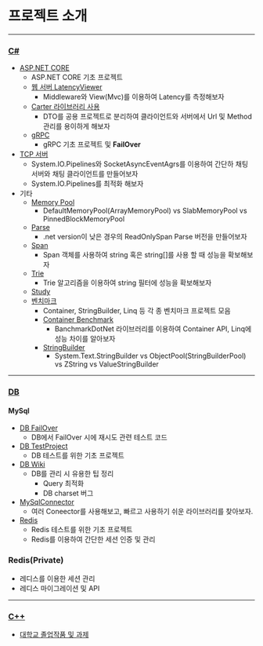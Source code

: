 # 프로젝트 소개

---

### [C#](https://github.com/junhun0106/CSharp)

* [ASP.NET CORE](https://github.com/junhun0106/CSharp/tree/main/ASPDOTNETCORE)
  * ASP.NET CORE 기초 프로젝트
  * [웹 서버 LatencyViewer](https://github.com/junhun0106/CSharp/tree/main/LatencyView)
    * Middleware와 View(Mvc)를 이용하여 Latency를 측정해보자
  * [Carter 라이브러리 사용](https://github.com/junhun0106/CSharp/tree/main/CarterModule)
    * DTO를 공용 프로젝트로 분리하여 클라이언트와 서버에서 Url 및 Method 관리를 용이하게 해보자
  * [gRPC](https://github.com/junhun0106/CSharp/tree/main/gRPCTestProjects)
    * gRPC 기초 프로젝트 및 **FailOver**
* [TCP 서버](https://github.com/junhun0106/CSharp/tree/main/TCPServer)
  * System.IO.Pipelines와 SocketAsyncEventAgrs를 이용하여 간단하 채팅 서버와 채팅 클라이언트를 만들어보자
  * System.IO.Pipelines를 최적화 해보자
* 기타
  * [Memory Pool](https://github.com/junhun0106/CSharp/tree/main/MemoryPool)
    * DefaultMemoryPool(ArrayMemoryPool) vs SlabMemoryPool vs PinnedBlockMemoryPool  
  * [Parse](https://github.com/junhun0106/CSharp/tree/main/Parse)
    * .net version이 낮은 경우의 ReadOnlySpan<char> Parse 버전을 만들어보자 
  * [Span](https://github.com/junhun0106/CSharp/tree/main/Span)
    * Span 객체를 사용하여 string 혹은 string[]를 사용 할 때 성능을 확보해보자
  * [Trie](https://github.com/junhun0106/CSharp/tree/main/Trie)
    * Trie 알고리즘을 이용하여 string 필터에 성능을 확보해보자
  * [Study](https://github.com/junhun0106/CSharp/tree/main/StudyProject)
  * [벤치마크](https://github.com/junhun0106/CSharp-Benchmark)
    * Container, StringBuilder, Linq 등 각 종 벤치마크 프로젝트 모음
    * [Container Benchmark](https://github.com/junhun0106/CSharp-Benchmark/tree/main/Container)
      * BanchmarkDotNet 라이브러리를 이용하여 Container API, Linq에 성능 차이를 알아보자 
    * [StringBuilder](https://github.com/junhun0106/CSharp-Benchmark/tree/main/StringBuilder)
      * System.Text.StringBuilder vs ObjectPool(StringBuilderPool) vs ZString vs ValueStringBuilder

---

### [DB](https://github.com/junhun0106/DB-REDIS)

#### MySql
* [DB FailOver](https://github.com/junhun0106/DB-REDIS/tree/main/DBFailOver)
  * DB에서 FailOver 시에 재시도 관련 테스트 코드
* [DB TestProject](https://github.com/junhun0106/DB-REDIS/tree/main/DBTest)
  * DB 테스트를 위한 기초 프로젝트
* [DB Wiki](https://github.com/junhun0106/DB-REDIS/wiki)
  * DB를 관리 시 유용한 팁 정리
    * Query 최적화
    * DB charset 버그
* [MySqlConnector](https://github.com/junhun0106/DB-REDIS/tree/main/Migration)
  * 여러 Coneector를 사용해보고, 빠르고 사용하기 쉬운 라이브러리를 찾아보자. 
* [Redis](https://github.com/junhun0106/DB-REDIS/tree/main/Redis)
  * Redis 테스트를 위한 기초 프로젝트
  * Redis를 이용하여 간단한 세션 인증 및 관리

### Redis(Private)
* 레디스를 이용한 세션 관리
* 레디스 마이그레이션 및 API 

---

### [C++](https://github.com/junhun0106/Cplusplus)

* [대학교 졸업작품 및 과제](https://github.com/junhun0106/Cplusplus/tree/main/University) 
